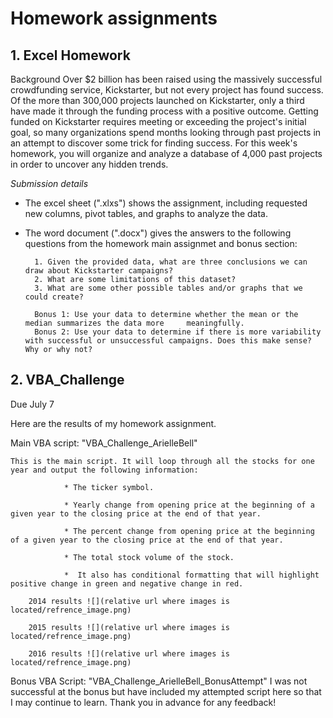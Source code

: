 # Homework assignments 


## 1. Excel Homework 

Background 
Over $2 billion has been raised using the massively successful crowdfunding service, Kickstarter, but not every project has found success. Of the more than 300,000 projects launched on Kickstarter, only a third have made it through the funding process with a positive outcome.
Getting funded on Kickstarter requires meeting or exceeding the project's initial goal, so many organizations spend months looking through past projects in an attempt to discover some trick for finding success. For this week's homework, you will organize and analyze a database of 4,000 past projects in order to uncover any hidden trends.

*Submission details* 

* The excel sheet (".xlxs") shows the assignment, including requested new columns, pivot tables, and graphs to analyze the data. 

* The word document (".docx") gives the answers to the following questions from the homework main assignmet and bonus section:  

        1. Given the provided data, what are three conclusions we can draw about Kickstarter campaigns?
        2. What are some limitations of this dataset?
        3. What are some other possible tables and/or graphs that we could create?

        Bonus 1: Use your data to determine whether the mean or the median summarizes the data more     meaningfully.
        Bonus 2: Use your data to determine if there is more variability with successful or unsuccessful campaigns. Does this make sense? Why or why not?
    
## 2. VBA_Challenge 
Due July 7 

Here are the results of my homework assignment. 

Main VBA script: "VBA_Challenge_ArielleBell"

    This is the main script. It will loop through all the stocks for one year and output the following information:

                * The ticker symbol.

                * Yearly change from opening price at the beginning of a given year to the closing price at the end of that year.

                * The percent change from opening price at the beginning of a given year to the closing price at the end of that year.

                * The total stock volume of the stock.

                *  It also has conditional formatting that will highlight positive change in green and negative change in red.

        2014 results ![](relative url where images is located/refrence_image.png)

        2015 results ![](relative url where images is located/refrence_image.png)

        2016 results ![](relative url where images is located/refrence_image.png)

Bonus VBA Script: "VBA_Challenge_ArielleBell_BonusAttempt"
I was not successful at the bonus but have included my attempted script here so that I may continue to learn. Thank you in advance for any feedback!
